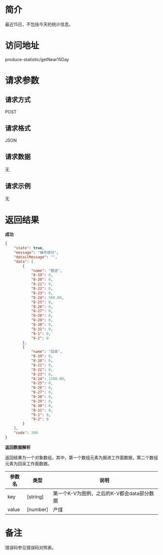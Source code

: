 # 简介
最近15日，不包括今天的统计信息。

# 访问地址
produce-statistic/getNear15Day

# 请求参数

## 请求方式
POST

## 请求格式
JSON

## 请求数据
无

## 请求示例
无

# 返回结果
**成功**
```json
{
    "state": true,
    "message": "操作成功",
    "detailMessage": "",
    "data": [
        {
            "name": "掘进",
            "8-19": 0,
            "8-20": 0,
            "8-21": 0,
            "8-22": 0,
            "8-23": 0,
            "8-24": 500.00,
            "8-25": 0,
            "8-26": 0,
            "8-27": 0,
            "8-28": 0,
            "8-29": 0,
            "8-30": 0,
            "8-31": 0,
            "9-1": 0,
            "9-2": 0
        },
        {
            "name": "回采",
            "8-19": 0,
            "8-20": 0,
            "8-21": 0,
            "8-22": 0,
            "8-23": 0,
            "8-24": 1500.00,
            "8-25": 0,
            "8-26": 0,
            "8-27": 0,
            "8-28": 0,
            "8-29": 0,
            "8-30": 0,
            "8-31": 0,
            "9-1": 0,
            "9-2": 0
        }
    ],
    "code": 200
}
```

**返回数据解析**

返回结果为一个对象数组，其中，第一个数组元素为掘进工作面数据，第二个数组元素为回采工作面数据。


|参数名|类型|说明|
|-|-|-|
|key|[string]|第一个K-V为图例，之后的K-V都会data部分数据|
|value|[number]|产煤|

# 备注
错误码参见错误码对照表。